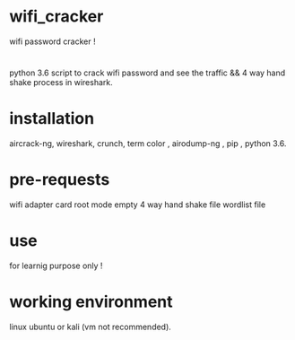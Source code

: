 # wifi_cracker

wifi password cracker !

#
python 3.6 script to crack wifi password and see the traffic && 4 way hand shake process in wireshark.

# installation

aircrack-ng,  wireshark, crunch, term color , airodump-ng , pip , python 3.6.

# pre-requests

wifi adapter card
root mode
empty 4 way hand shake file
wordlist file

# use

for learnig purpose only ! 

# working environment

linux ubuntu or kali (vm not recommended).

